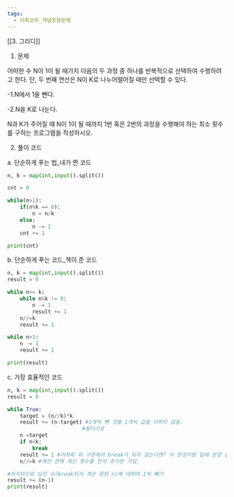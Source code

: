 ```yaml
---
tags:
  - 이취코파_개념응용문제
---
```

[[3. 그리디]]
1. 문제
    

어떠한 수 N이 1이 될 때가지 다음의 두 과정 중 하나를 반복적으로 선택하여 수행하려고 한다. 단, 두 번째 연산은 N이 K로 나누어떨어질 때만 선택할 수 있다.

-1.N에서 1을 뺀다.

-2.N을 K로 나눈다.

N과 K가 주어질 때 N이 1이 될 때까지 1번 혹은 2번의 과정을 수행해야 하는 최소 횟수를 구하는 프로그램을 작성하시오.

2. 풀이 코드

a. 단순하게 푸는 법_내가 짠 코드

```python
n, k = map(int,input().split())

cnt = 0

while(n>1):
    if(n%k == 0):
        n = n/k
    else:
        n -= 1
    cnt += 1

print(cnt)
```

b. 단순하게 푸는 코드_책이 준 코드

```python
n, k = map(int,input().split())
result = 0

while n>= k:
    while n%k != 0:
        n -= 1
        result += 1
    n//=k
    result += 1

while n>1:
    n -= 1
    result += 1

print(result)
```

c. 가장 효율적인 코드

```python
n, k = map(int,input().split())
result = 0

while True:
    target = (n//k)*k
    result += (n-target) #1개씩 뺀 것을 1개씩 값을 더하지 않음.
                        #뭉터기로
    n =target
    if n<k:
        break
    result += 1 #어차피 위 구문에서 break가 되지 않는다면? 이 문장이랑 밑에 문장 둘 다 수행
    n//=k #계산 전에 계산 횟수를 먼저 추가한 거임.

#마지막으로 남은 수(break되서 계산 못된 n)에 대하여 1씩 빼기
result += (n-1)
print(result)
```
